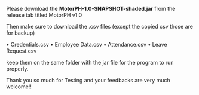 Please download the **MotorPH-1.0-SNAPSHOT-shaded.jar** from the release tab titled MotorPH v1.0

Then make sure to download the .csv files (except the copied csv those are for backup)

• Credentials.csv
• Employee Data.csv
• Attendance.csv
• Leave Request.csv

keep them on the same folder with the jar file for the program to run properly.

Thank you so much for Testing and your feedbacks are very much welcome!!
